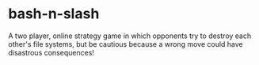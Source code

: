 # bash-n-slash

A two player, online strategy game in which opponents try to destroy each other's file systems, but be cautious because a wrong move could have disastrous consequences! 
